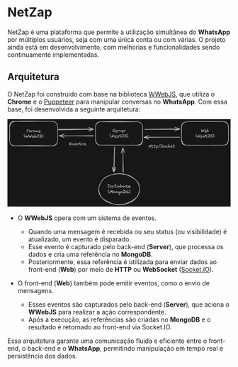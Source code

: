 # NetZap

NetZap é uma plataforma que permite a utilização simultânea do **WhatsApp** por múltiplos usuários, seja com uma única conta ou com várias. O projeto ainda está em desenvolvimento, com melhorias e funcionalidades sendo continuamente implementadas.

## Arquitetura

O NetZap foi construído com base na biblioteca [WWebJS](https://github.com/pedroslopez/whatsapp-web.js), que utiliza o **Chrome** e o [Puppeteer](https://pptr.dev/) para manipular conversas no **WhatsApp**. Com essa base, foi desenvolvida a seguinte arquitetura:

![Simples Arquitetura do NetZap](./.github/media/netzap-simples-arquitetura.jpg)

- O **WWebJS** opera com um sistema de eventos.
	- Quando uma mensagem é recebida ou seu status (ou visibilidade) é atualizado, um evento é disparado.
	- Esse evento é capturado pelo back-end (**Server**), que processa os dados e cria uma referência no **MongoDB**.
	- Posteriormente, essa referência é utilizada para enviar dados ao front-end (**Web**) por meio de **HTTP** ou **WebSocket** ([Socket.IO](https://socket.io/)).

- O front-end (**Web**) também pode emitir eventos, como o envio de mensagens.
	- Esses eventos são capturados pelo back-end (**Server**), que aciona o **WWebJS** para realizar a ação correspondente.
	- Após a execução, as referências são criadas no **MongoDB** e o resultado é retornado ao front-end via Socket.IO.

Essa arquitetura garante uma comunicação fluida e eficiente entre o front-end, o back-end e o **WhatsApp**, permitindo manipulação em tempo real e persistência dos dados.
